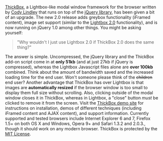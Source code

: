[ThickBox](http://jquery.com/demo/thickbox/), a Lightbox-like modal
window framework for the browser written by [Cody
Lindley](http://codylindley.com/) that runs on top of the [jQuery
library](http://jquery.com), has been given a bit of an upgrade. The new
2.0 release adds greybox functionality (iFramed content), image set
support (similar to the [Lightbox
2.0](http://www.huddletogether.com/projects/lightbox2/) functionality),
and is now running on jQuery 1.0 among other things. You might be asking
yourself:

> "Why wouldn't I just use Lightbox 2.0 if ThickBox 2.0 does the same
> thing?"

The answer is simple. Uncompressed, the jQuery library and the ThickBox
add-on script come in at **only 51kb** (and at just 27kb if jQuery is
compressed), whereas the Lightbox Javascript files alone are **over
100kb** combined. Think about the amount of bandwidth saved and the
increased loading time for the end user. Won't someone please think of
the ~~children~~ end user? Another advantage that ThickBox has over
Lightbox is that images are **automatically resized** if the browser
window is too small to display them full size without scrolling. Also,
clicking outside of the modal window closes it in ThickBox, whereas in
Lightbox, a "close" button *must* be clicked to remove it from the
screen. Visit the [ThickBox demo site](http://jquery.com/demo/thickbox/)
for instructions on installation, demos of different techniques
(including iFramed content and AJAX content), and support information.
Currently supported and tested browsers include Internet Explorer 6 and
7, Firefox 1.5+ on both OS X and Windows, Opera 9+ and Safari 1.3.2 and
2.0.3., though it should work on any modern browser. ThickBox is
protected by the [MIT
License](http://www.opensource.org/licenses/mit-license.php).
